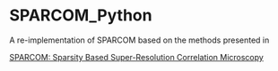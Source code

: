 # SPARCOM_Python

A re-implementation of SPARCOM based on the methods presented in

[SPARCOM: Sparsity Based Super-Resolution Correlation Microscopy](https://arxiv.org/abs/1707.09255)
